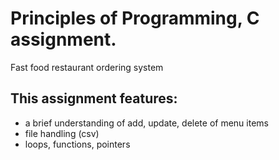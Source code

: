 
# Principles of Programming, C assignment. 
Fast food restaurant ordering system

## This assignment features:
- a brief understanding of add, update, delete of menu items
- file handling (csv)
- loops, functions, pointers
